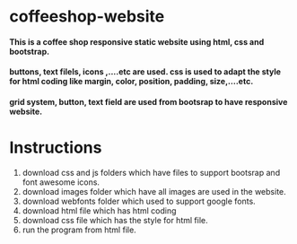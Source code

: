 # coffeeshop-website
#### This is a coffee shop responsive static website using html, css and bootstrap.
#### buttons, text filels, icons ,....etc are used. css is used to adapt the style for html coding like margin, color, position, padding, size,....etc. 
#### grid system, button, text field are used from bootsrap to have responsive website.
# Instructions
1. download css and js folders which have files to support bootsrap and font awesome icons.
2. download images folder which have all images are used in the website.
3. download webfonts folder which used to support google fonts.
4. download html file which  has html coding 
5. download css file which has the style for html file.
6. run the program from html file.

